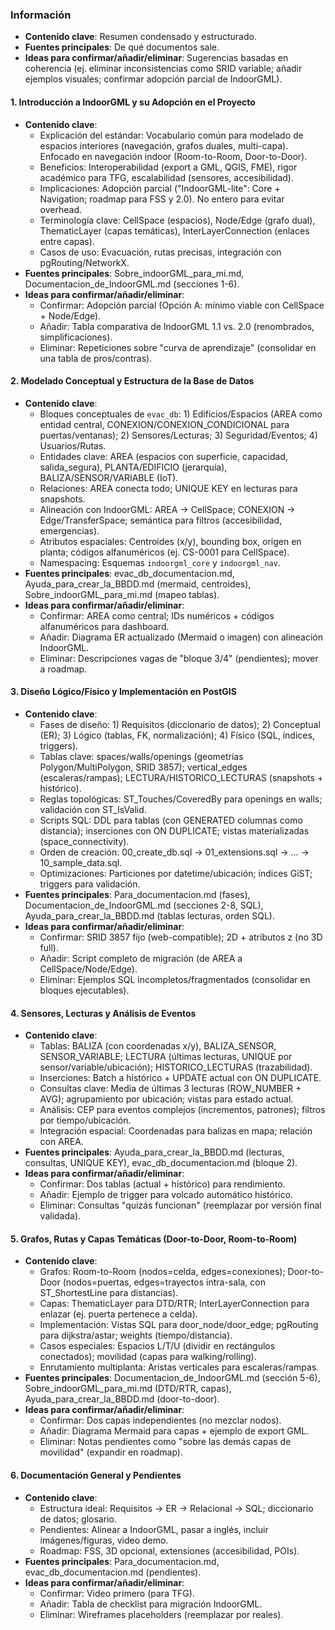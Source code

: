 ### Información

- **Contenido clave**: Resumen condensado y estructurado.
- **Fuentes principales**: De qué documentos sale.
- **Ideas para confirmar/añadir/eliminar**: Sugerencias basadas en coherencia (ej. eliminar inconsistencias como SRID variable; añadir ejemplos visuales; confirmar adopción parcial de IndoorGML).

#### 1. **Introducción a IndoorGML y su Adopción en el Proyecto**
   - **Contenido clave**:
     - Explicación del estándar: Vocabulario común para modelado de espacios interiores (navegación, grafos duales, multi-capa). Enfocado en navegación indoor (Room-to-Room, Door-to-Door).
     - Beneficios: Interoperabilidad (export a GML, QGIS, FME), rigor académico para TFG, escalabilidad (sensores, accesibilidad).
     - Implicaciones: Adopción parcial ("IndoorGML-lite": Core + Navigation; roadmap para FSS y 2.0). No entero para evitar overhead.
     - Terminología clave: CellSpace (espacios), Node/Edge (grafo dual), ThematicLayer (capas temáticas), InterLayerConnection (enlaces entre capas).
     - Casos de uso: Evacuación, rutas precisas, integración con pgRouting/NetworkX.
   - **Fuentes principales**: Sobre_indoorGML_para_mi.md, Documentacion_de_IndoorGML.md (secciones 1-6).
   - **Ideas para confirmar/añadir/eliminar**:
     - Confirmar: Adopción parcial (Opción A: mínimo viable con CellSpace + Node/Edge).
     - Añadir: Tabla comparativa de IndoorGML 1.1 vs. 2.0 (renombrados, simplificaciones).
     - Eliminar: Repeticiones sobre "curva de aprendizaje" (consolidar en una tabla de pros/contras).

#### 2. **Modelado Conceptual y Estructura de la Base de Datos**
   - **Contenido clave**:
     - Bloques conceptuales de `evac_db`: 1) Edificios/Espacios (AREA como entidad central, CONEXION/CONEXION_CONDICIONAL para puertas/ventanas); 2) Sensores/Lecturas; 3) Seguridad/Eventos; 4) Usuarios/Rutas.
     - Entidades clave: AREA (espacios con superficie, capacidad, salida_segura), PLANTA/EDIFICIO (jerarquía), BALIZA/SENSOR/VARIABLE (IoT).
     - Relaciones: AREA conecta todo; UNIQUE KEY en lecturas para snapshots.
     - Alineación con IndoorGML: AREA → CellSpace; CONEXION → Edge/TransferSpace; semántica para filtros (accesibilidad, emergencias).
     - Atributos espaciales: Centroides (x/y), bounding box, origen en planta; códigos alfanuméricos (ej. CS-0001 para CellSpace).
     - Namespacing: Esquemas `indoorgml_core` y `indoorgml_nav`.
   - **Fuentes principales**: evac_db_documentacion.md, Ayuda_para_crear_la_BBDD.md (mermaid, centroides), Sobre_indoorGML_para_mi.md (mapeo tablas).
   - **Ideas para confirmar/añadir/eliminar**:
     - Confirmar: AREA como central; IDs numéricos + códigos alfanuméricos para dashboard.
     - Añadir: Diagrama ER actualizado (Mermaid o imagen) con alineación IndoorGML.
     - Eliminar: Descripciones vagas de "bloque 3/4" (pendientes); mover a roadmap.

#### 3. **Diseño Lógico/Físico y Implementación en PostGIS**
   - **Contenido clave**:
     - Fases de diseño: 1) Requisitos (diccionario de datos); 2) Conceptual (ER); 3) Lógico (tablas, FK, normalización); 4) Físico (SQL, índices, triggers).
     - Tablas clave: spaces/walls/openings (geometrías Polygon/MultiPolygon, SRID 3857); vertical_edges (escaleras/rampas); LECTURA/HISTORICO_LECTURAS (snapshots + histórico).
     - Reglas topológicas: ST_Touches/CoveredBy para openings en walls; validación con ST_IsValid.
     - Scripts SQL: DDL para tablas (con GENERATED columnas como distancia); inserciones con ON DUPLICATE; vistas materializadas (space_connectivity).
     - Orden de creación: 00_create_db.sql → 01_extensions.sql → ... → 10_sample_data.sql.
     - Optimizaciones: Particiones por datetime/ubicación; índices GiST; triggers para validación.
   - **Fuentes principales**: Para_documentacion.md (fases), Documentacion_de_IndoorGML.md (secciones 2-8, SQL), Ayuda_para_crear_la_BBDD.md (tablas lecturas, orden SQL).
   - **Ideas para confirmar/añadir/eliminar**:
     - Confirmar: SRID 3857 fijo (web-compatible); 2D + atributos z (no 3D full).
     - Añadir: Script completo de migración (de AREA a CellSpace/Node/Edge).
     - Eliminar: Ejemplos SQL incompletos/fragmentados (consolidar en bloques ejecutables).

#### 4. **Sensores, Lecturas y Análisis de Eventos**
   - **Contenido clave**:
     - Tablas: BALIZA (con coordenadas x/y), BALIZA_SENSOR, SENSOR_VARIABLE; LECTURA (últimas lecturas, UNIQUE por sensor/variable/ubicación); HISTORICO_LECTURAS (trazabilidad).
     - Inserciones: Batch a histórico + UPDATE actual con ON DUPLICATE.
     - Consultas clave: Media de últimas 3 lecturas (ROW_NUMBER + AVG); agrupamiento por ubicación; vistas para estado actual.
     - Análisis: CEP para eventos complejos (incrementos, patrones); filtros por tiempo/ubicación.
     - Integración espacial: Coordenadas para balizas en mapa; relación con AREA.
   - **Fuentes principales**: Ayuda_para_crear_la_BBDD.md (lecturas, consultas, UNIQUE KEY), evac_db_documentacion.md (bloque 2).
   - **Ideas para confirmar/añadir/eliminar**:
     - Confirmar: Dos tablas (actual + histórico) para rendimiento.
     - Añadir: Ejemplo de trigger para volcado automático histórico.
     - Eliminar: Consultas "quizás funcionan" (reemplazar por versión final validada).

#### 5. **Grafos, Rutas y Capas Temáticas (Door-to-Door, Room-to-Room)**
   - **Contenido clave**:
     - Grafos: Room-to-Room (nodos=celda, edges=conexiones); Door-to-Door (nodos=puertas, edges=trayectos intra-sala, con ST_ShortestLine para distancias).
     - Capas: ThematicLayer para DTD/RTR; InterLayerConnection para enlazar (ej. puerta pertenece a celda).
     - Implementación: Vistas SQL para door_node/door_edge; pgRouting para dijkstra/astar; weights (tiempo/distancia).
     - Casos especiales: Espacios L/T/U (dividir en rectángulos conectados); movilidad (capas para walking/rolling).
     - Enrutamiento multiplanta: Aristas verticales para escaleras/rampas.
   - **Fuentes principales**: Documentacion_de_IndoorGML.md (sección 5-6), Sobre_indoorGML_para_mi.md (DTD/RTR, capas), Ayuda_para_crear_la_BBDD.md (door-to-door).
   - **Ideas para confirmar/añadir/eliminar**:
     - Confirmar: Dos capas independientes (no mezclar nodos).
     - Añadir: Diagrama Mermaid para capas + ejemplo de export GML.
     - Eliminar: Notas pendientes como "sobre las demás capas de movilidad" (expandir en roadmap).

#### 6. **Documentación General y Pendientes**
   - **Contenido clave**:
     - Estructura ideal: Requisitos → ER → Relacional → SQL; diccionario de datos; glosario.
     - Pendientes: Alinear a IndoorGML, pasar a inglés, incluir imágenes/figuras, video demo.
     - Roadmap: FSS, 3D opcional, extensiones (accesibilidad, POIs).
   - **Fuentes principales**: Para_documentacion.md, evac_db_documentacion.md (pendientes).
   - **Ideas para confirmar/añadir/eliminar**:
     - Confirmar: Video primero (para TFG).
     - Añadir: Tabla de checklist para migración IndoorGML.
     - Eliminar: Wireframes placeholders (reemplazar por reales).

